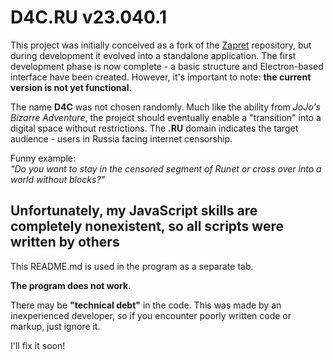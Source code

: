 # D4C.RU v23.040.1

This project was initially conceived as a fork of the [Zapret](https://github.com/bol-van/zapret) repository, but during development it evolved into a standalone application. The first development phase is now complete - a basic structure and Electron-based interface have been created. However, it's important to note: **the current version is not yet functional.**

The name **D4C** was not chosen randomly. Much like the ability from _JoJo's Bizarre Adventure_, the project should eventually enable a "transition" into a digital space without restrictions. The **.RU** domain indicates the target audience - users in Russia facing internet censorship.

Funny example:  
_"Do you want to stay in the censored segment of Runet or cross over into a world without blocks?"_

## Unfortunately, my JavaScript skills are completely nonexistent, so all scripts were written by others
This README.md is used in the program as a separate tab.

**The program does not work.**

There may be **"technical debt"** in the code. This was made by an inexperienced developer, so if you encounter poorly written code or markup, just ignore it.

I'll fix it soon!
